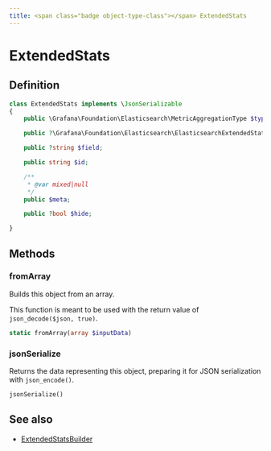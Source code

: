 ```yaml
---
title: <span class="badge object-type-class"></span> ExtendedStats
---
```

# <span class="badge object-type-class"></span> ExtendedStats

## Definition

```php
class ExtendedStats implements \JsonSerializable
{
    public \Grafana\Foundation\Elasticsearch\MetricAggregationType $type;

    public ?\Grafana\Foundation\Elasticsearch\ElasticsearchExtendedStatsSettings $settings;

    public ?string $field;

    public string $id;

    /**
     * @var mixed|null
     */
    public $meta;

    public ?bool $hide;

}
```
## Methods

### <span class="badge object-method"></span> fromArray

Builds this object from an array.

This function is meant to be used with the return value of `json_decode($json, true)`.

```php
static fromArray(array $inputData)
```

### <span class="badge object-method"></span> jsonSerialize

Returns the data representing this object, preparing it for JSON serialization with `json_encode()`.

```php
jsonSerialize()
```

## See also

 * <span class="badge builder"></span> [ExtendedStatsBuilder](./builder-ExtendedStatsBuilder.md)

